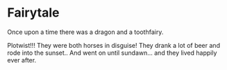 # Fairytale

Once upon a time there was a dragon and a toothfairy.

Plotwist!!! They were both horses in disguise!
They drank a lot of beer and rode into the sunset..
And went on until sundawn...
and they lived happily ever after.
